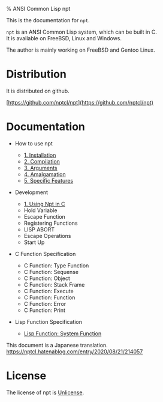 % ANSI Common Lisp npt

This is the documentation for `npt`.  

`npt` is an ANSI Common Lisp system, which can be built in C.  
It is available on FreeBSD, Linux and Windows.

The author is mainly working on FreeBSD and Gentoo Linux.


# Distribution

It is distributed on github.

[https://github.com/nptcl/npt](https://github.com/nptcl/npt)


# Documentation

- How to use npt
  - [1. Installation](A1_Install.html)
  - [2. Compilation](A2_Compilation.html)
  - [3. Arguments](A3_Arguments.html)
  - [4. Amalgamation](A4_Amalgamation.html)
  - [5. Specific Features](A5_Features.html)

- Development
  - [1. Using Npt in C](B1_Using.html)
  - Hold Variable
  - Escape Function
  - Registering Functions
  - LISP ABORT
  - Escape Operations
  - Start Up

- C Function Specification
  - C Function: Type Function
  - C Function: Sequense
  - C Function: Object
  - C Function: Stack Frame
  - C Function: Execute
  - C Function: Function
  - C Function: Error
  - C Function: Print

- Lisp Function Specification
  - [Lisp Function: System Function](D1_System.html)


This document is a Japanese translation.  
https://nptcl.hatenablog.com/entry/2020/08/21/214057


# License

The license of npt is [Unlicense](https://unlicense.org/).  

